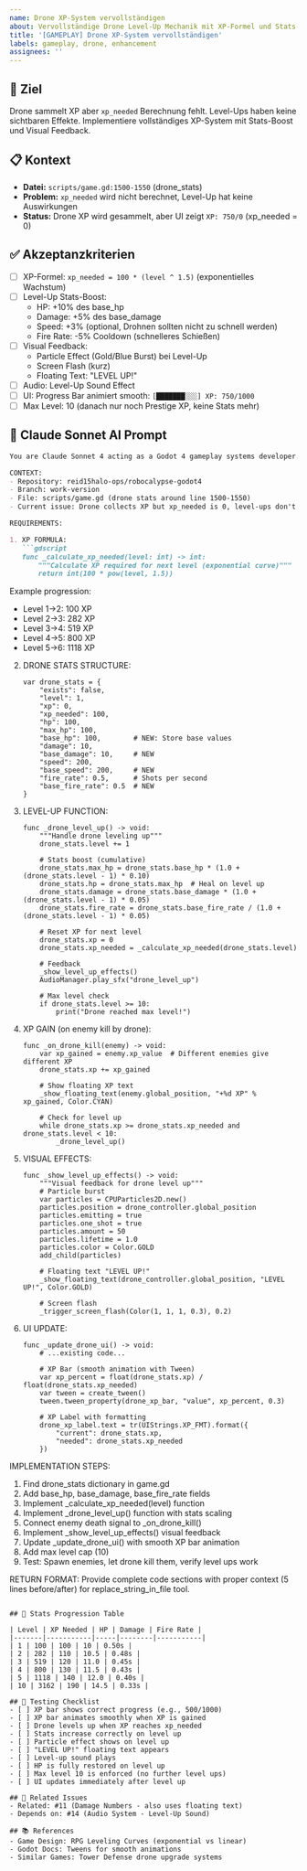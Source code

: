 ```yaml
---
name: Drone XP-System vervollständigen
about: Vervollständige Drone Level-Up Mechanik mit XP-Formel und Stats-Boost
title: '[GAMEPLAY] Drone XP-System vervollständigen'
labels: gameplay, drone, enhancement
assignees: ''
---
```


## 🎯 Ziel
Drone sammelt XP aber `xp_needed` Berechnung fehlt. Level-Ups haben keine sichtbaren Effekte. Implementiere vollständiges XP-System mit Stats-Boost und Visual Feedback.

## 📋 Kontext
- **Datei:** `scripts/game.gd:1500-1550` (drone_stats)
- **Problem:** `xp_needed` wird nicht berechnet, Level-Up hat keine Auswirkungen
- **Status:** Drone XP wird gesammelt, aber UI zeigt `XP: 750/0` (xp_needed = 0)

## ✅ Akzeptanzkriterien
- [ ] XP-Formel: `xp_needed = 100 * (level ^ 1.5)` (exponentielles Wachstum)
- [ ] Level-Up Stats-Boost:
  - HP: +10% des base_hp
  - Damage: +5% des base_damage
  - Speed: +3% (optional, Drohnen sollten nicht zu schnell werden)
  - Fire Rate: -5% Cooldown (schnelleres Schießen)
- [ ] Visual Feedback:
  - Particle Effect (Gold/Blue Burst) bei Level-Up
  - Screen Flash (kurz)
  - Floating Text: "LEVEL UP!"
- [ ] Audio: Level-Up Sound Effect
- [ ] UI: Progress Bar animiert smooth: `[███████░░░] XP: 750/1000`
- [ ] Max Level: 10 (danach nur noch Prestige XP, keine Stats mehr)

## 🤖 Claude Sonnet AI Prompt

```markdown
You are Claude Sonnet 4 acting as a Godot 4 gameplay systems developer. Complete the Drone XP and leveling system for robocalypse-godot4.

CONTEXT:
- Repository: reid15halo-ops/robocalypse-godot4
- Branch: work-version
- File: scripts/game.gd (drone stats around line 1500-1550)
- Current issue: Drone collects XP but xp_needed is 0, level-ups don't boost stats

REQUIREMENTS:

1. XP FORMULA:
   ```gdscript
   func _calculate_xp_needed(level: int) -> int:
       """Calculate XP required for next level (exponential curve)"""
       return int(100 * pow(level, 1.5))
   ```
   Example progression:
   - Level 1→2: 100 XP
   - Level 2→3: 282 XP
   - Level 3→4: 519 XP
   - Level 4→5: 800 XP
   - Level 5→6: 1118 XP

2. DRONE STATS STRUCTURE:
   ```gdscript
   var drone_stats = {
       "exists": false,
       "level": 1,
       "xp": 0,
       "xp_needed": 100,
       "hp": 100,
       "max_hp": 100,
       "base_hp": 100,        # NEW: Store base values
       "damage": 10,
       "base_damage": 10,     # NEW
       "speed": 200,
       "base_speed": 200,     # NEW
       "fire_rate": 0.5,      # Shots per second
       "base_fire_rate": 0.5  # NEW
   }
   ```

3. LEVEL-UP FUNCTION:
   ```gdscript
   func _drone_level_up() -> void:
       """Handle drone leveling up"""
       drone_stats.level += 1
       
       # Stats boost (cumulative)
       drone_stats.max_hp = drone_stats.base_hp * (1.0 + (drone_stats.level - 1) * 0.10)
       drone_stats.hp = drone_stats.max_hp  # Heal on level up
       drone_stats.damage = drone_stats.base_damage * (1.0 + (drone_stats.level - 1) * 0.05)
       drone_stats.fire_rate = drone_stats.base_fire_rate / (1.0 + (drone_stats.level - 1) * 0.05)
       
       # Reset XP for next level
       drone_stats.xp = 0
       drone_stats.xp_needed = _calculate_xp_needed(drone_stats.level)
       
       # Feedback
       _show_level_up_effects()
       AudioManager.play_sfx("drone_level_up")
       
       # Max level check
       if drone_stats.level >= 10:
           print("Drone reached max level!")
   ```

4. XP GAIN (on enemy kill by drone):
   ```gdscript
   func _on_drone_kill(enemy) -> void:
       var xp_gained = enemy.xp_value  # Different enemies give different XP
       drone_stats.xp += xp_gained
       
       # Show floating XP text
       _show_floating_text(enemy.global_position, "+%d XP" % xp_gained, Color.CYAN)
       
       # Check for level up
       while drone_stats.xp >= drone_stats.xp_needed and drone_stats.level < 10:
           _drone_level_up()
   ```

5. VISUAL EFFECTS:
   ```gdscript
   func _show_level_up_effects() -> void:
       """Visual feedback for drone level up"""
       # Particle burst
       var particles = CPUParticles2D.new()
       particles.position = drone_controller.global_position
       particles.emitting = true
       particles.one_shot = true
       particles.amount = 50
       particles.lifetime = 1.0
       particles.color = Color.GOLD
       add_child(particles)
       
       # Floating text "LEVEL UP!"
       _show_floating_text(drone_controller.global_position, "LEVEL UP!", Color.GOLD)
       
       # Screen flash
       _trigger_screen_flash(Color(1, 1, 1, 0.3), 0.2)
   ```

6. UI UPDATE:
   ```gdscript
   func _update_drone_ui() -> void:
       # ...existing code...
       
       # XP Bar (smooth animation with Tween)
       var xp_percent = float(drone_stats.xp) / float(drone_stats.xp_needed)
       var tween = create_tween()
       tween.tween_property(drone_xp_bar, "value", xp_percent, 0.3)
       
       # XP Label with formatting
       drone_xp_label.text = tr(UIStrings.XP_FMT).format({
           "current": drone_stats.xp,
           "needed": drone_stats.xp_needed
       })
   ```

IMPLEMENTATION STEPS:
1. Find drone_stats dictionary in game.gd
2. Add base_hp, base_damage, base_fire_rate fields
3. Implement _calculate_xp_needed(level) function
4. Implement _drone_level_up() function with stats scaling
5. Connect enemy death signal to _on_drone_kill()
6. Implement _show_level_up_effects() visual feedback
7. Update _update_drone_ui() with smooth XP bar animation
8. Add max level cap (10)
9. Test: Spawn enemies, let drone kill them, verify level ups work

RETURN FORMAT:
Provide complete code sections with proper context (5 lines before/after) for replace_string_in_file tool.
```

## 📝 Stats Progression Table

| Level | XP Needed | HP | Damage | Fire Rate |
|-------|-----------|-----|--------|-----------|
| 1 | 100 | 100 | 10 | 0.50s |
| 2 | 282 | 110 | 10.5 | 0.48s |
| 3 | 519 | 120 | 11.0 | 0.45s |
| 4 | 800 | 130 | 11.5 | 0.43s |
| 5 | 1118 | 140 | 12.0 | 0.40s |
| 10 | 3162 | 190 | 14.5 | 0.33s |

## 🧪 Testing Checklist
- [ ] XP bar shows correct progress (e.g., 500/1000)
- [ ] XP bar animates smoothly when XP is gained
- [ ] Drone levels up when XP reaches xp_needed
- [ ] Stats increase correctly on level up
- [ ] Particle effect shows on level up
- [ ] "LEVEL UP!" floating text appears
- [ ] Level-up sound plays
- [ ] HP is fully restored on level up
- [ ] Max level 10 is enforced (no further level ups)
- [ ] UI updates immediately after level up

## 🔗 Related Issues
- Related: #11 (Damage Numbers - also uses floating text)
- Depends on: #14 (Audio System - Level-Up Sound)

## 📚 References
- Game Design: RPG Leveling Curves (exponential vs linear)
- Godot Docs: Tweens for smooth animations
- Similar Games: Tower Defense drone upgrade systems
